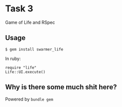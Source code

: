 # Task 3
Game of Life and RSpec

## Usage
    $ gem install swarmer_life

In ruby:

    require "life"
    Life::UI.execute()



## Why is there some much shit here?
Powered by `bundle gem`
